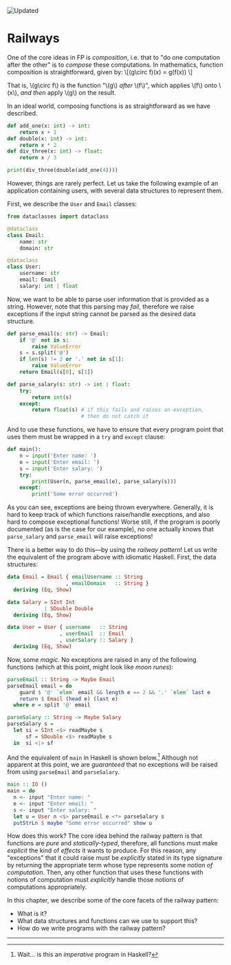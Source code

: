 ![Updated][update-shield]
# Railways

One of the core ideas in FP is _composition_, i.e. that to "do one computation after the other" is to _compose_ these computations. In mathematics, function composition is straightforward, given by:
\\[(g\circ f)(x) = g(f(x)) \\]

That is, \\(g\circ f\\) is the function "\\(g\\) _after_ \\(f\\)", which applies \\(f\\) onto \\(x\\), _and then_ apply \\(g\\) on the result.

In an ideal world, composing functions is as straightforward as we have described.

```python
def add_one(x: int) -> int:
    return x + 1
def double(x: int) -> int:
    return x * 2
def div_three(x: int) -> float:
    return x / 3

print(div_three(double(add_one(4))))
```

However, things are rarely perfect. Let us take the following example of an application containing users, with several data structures to represent them.

First, we describe the `User` and `Email` classes:

```python
from dataclasses import dataclass

@dataclass
class Email:
    name: str
    domain: str

@dataclass
class User:
    username: str
    email: Email
    salary: int | float
```

Now, we want to be able to parse user information that is provided as a string. However, note that this parsing may _fail_, therefore we raise exceptions if the input string cannot be parsed as the desired data structure.

```python
def parse_email(s: str) -> Email:
    if '@' not in s:
        raise ValueError
    s = s.split('@')
    if len(s) != 2 or '.' not in s[1]:
        raise ValueError
    return Email(s[0], s[1])

def parse_salary(s: str) -> int | float:
    try:
        return int(s)
    except:
        return float(s) # if this fails and raises an exception,
                        # then do not catch it
```

And to use these functions, we have to ensure that every program point that uses them must be wrapped in a `try` and `except` clause:

```python
def main():
    n = input('Enter name: ')
    e = input('Enter email: ')
    s = input('Enter salary: ')
    try:
        print(User(n, parse_email(e), parse_salary(s)))
    except:
        print('Some error occurred')
```
As you can see, exceptions are being thrown everywhere. Generally, it is hard to keep track of which functions raise/handle execptions, and also hard to compose exceptional functions! Worse still, if the program is poorly documented (as is the case for our example), no one actually knows that `parse_salary` and `parse_email` will raise exceptions!

There is a better way to do this&mdash;by using the _railway pattern_! Let us write the equivalent of the program above with idiomatic Haskell. First, the data structures:

```haskell
data Email = Email { emailUsername :: String
                   , emailDomain   :: String }
  deriving (Eq, Show)

data Salary = SInt Int 
            | SDouble Double
  deriving (Eq, Show)

data User = User { username   :: String
                 , userEmail  :: Email
                 , userSalary :: Salary }
  deriving (Eq, Show)
```

Now, some _magic_. No exceptions are raised in any of the following functions (which at this point, might look like _moon runes_):

```haskell
parseEmail :: String -> Maybe Email
parseEmail email = do
    guard $ '@' `elem` email && length e == 2 && '.' `elem` last e
    return $ Email (head e) (last e)
  where e = split '@' email

parseSalary :: String -> Maybe Salary
parseSalary s = 
  let si = SInt <$> readMaybe s
      sf = SDouble <$> readMaybe s
  in  si <|> sf
```

And the equivalent of `main` in Haskell is shown below.[^1] Although not apparent at this point, we are _guaranteed_ that no exceptions will be raised from using `parseEmail` and `parseSalary`.

```haskell
main :: IO ()
main = do
  n <- input "Enter name: "
  e <- input "Enter email: "
  s <- input "Enter salary: "
  let u = User n <$> parseEmail e <*> parseSalary s
  putStrLn $ maybe "Some error occurred" show u
```

How does this work? The core idea behind the railway pattern is that functions are _pure_ and _statically-typed_, therefore, all functions must make _explicit_ the kind of _effects_ it wants to produce. For this reason, any "exceptions" that it could raise must be _explicitly_ stated in its type signature by returning the appropriate term whose type represents some _notion of computation_. Then, any other function that uses these functions with notions of computation must _explicitly_ handle those notions of computations appropriately.

In this chapter, we describe some of the core facets of the railway pattern:
- What is it?
- What data structures and functions can we use to support this?
- How do we write programs with the railway pattern?

---
[^1]: Wait... is this an _imperative_ program in Haskell?

[update-shield]: https://img.shields.io/badge/LAST%20UPDATED-10%20OCT%202024-57ffd8?style=for-the-badge
